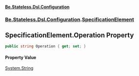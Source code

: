 #### [Be.Stateless.Dsl.Configuration](README.md 'README')
### [Be.Stateless.Dsl.Configuration](Be.Stateless.Dsl.Configuration.md 'Be.Stateless.Dsl.Configuration').[SpecificationElement](SpecificationElement.md 'Be.Stateless.Dsl.Configuration.SpecificationElement')

## SpecificationElement.Operation Property

```csharp
public string Operation { get; set; }
```

#### Property Value
[System.String](https://docs.microsoft.com/en-us/dotnet/api/System.String 'System.String')